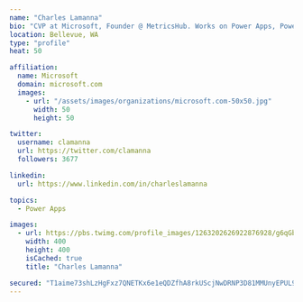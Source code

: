 ```yaml
---
name: "Charles Lamanna"
bio: "CVP at Microsoft, Founder @ MetricsHub. Works on Power Apps, Power Automate, Power Virtual Agent, Common Data Service and Dynamics 365."
location: Bellevue, WA
type: "profile"
heat: 50

affiliation:
  name: Microsoft
  domain: microsoft.com
  images:
    - url: "/assets/images/organizations/microsoft.com-50x50.jpg"
      width: 50
      height: 50

twitter:
  username: clamanna
  url: https://twitter.com/clamanna
  followers: 3677

linkedin:
  url: https://www.linkedin.com/in/charleslamanna

topics:
  - Power Apps

images:
  - url: https://pbs.twimg.com/profile_images/1263202626922876928/g6qGbHZ-_400x400.jpg
    width: 400
    height: 400
    isCached: true
    title: "Charles Lamanna"

secured: "T1aime73shLzHgFxz7QNETKx6e1eQDZfhA8rkUScjNwDRNP3D81MMUnyEPUL9G0e31Cr0TUIIVtbLOXwEHwaY2SeTq+q7msZy+T5gWMTYECnr6wrClNojFgVJAkYrmRZTv+cVc1PN45SrthrQfVxnG5HpZog9jrBsMWf0CG+wYjXQLWsHoayYcimgt1m20WEWUk2Bq2RzsfXsDpLV9UduA8h2E/zcrUgB48jFuDX/Ak5m2G1aSiQ55avwLLH0gugoiVBx59OL+CT50bPAGXWfrrB/6YTWyyVLyT5Mt5r9YPwJ5AT6akhc52Cesy2lNUkWqZbsSYw09p+L6dKbCA+rkvq4LdB1b0VgzcJZVtI+/IayUcNBTZYmaqU+L+oM54H8BXP/ch0EFH8WW8jb5dAuzZgqRZ6WM9ub2Wi10i2zAE=;+BK4iMiYzzxiaHO0wCXsBg=="
---
```


